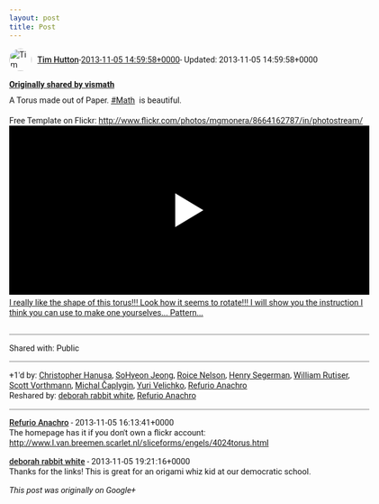 ```yaml
---
layout: post
title: Post
---
```


<html><head><meta charset="utf-8"><title>Google+ post</title><style>body {font: 11pt Roboto, Arial, sans-serif; max-width: 640px; margin: 24px;}.author-photo {border-radius: 50%; margin-right: 10px; width: 40px;}.author {font-weight: 500;}.main-content {margin: 15px 0 15px;}.post-title {font-weight: bold;}.location {display: block; margin-top: 15px;}.location img {float: left; margin-right: 5px; width: 20px;}.media-link {display: inline-block; max-width: 100%; vertical-align: top;}.media-link p {margin-top: 5px; max-height: 4em; overflow: scroll;}.media {max-height: 100vh; max-width: 100%;}.video-placeholder {background: black; display: flex; height: 300px; max-width: 100%; width: 640px;}.play-icon {border-bottom: 30px solid transparent; border-left: 50px solid white; border-top: 30px solid transparent; color: white; margin: auto;}.album {max-height: 800px; overflow: scroll; width: calc(100vw - 48px);}.album .media-link {margin-right: 5px; max-width: 250px;}.album .media {max-height: 250px;}.link-embed {border-top: 1px solid lightgrey; display: block; margin-top: 20px;}.link-embed img {max-width: 100%;}.inline-link-embed {display: block;}.inline-link-embed img {vertical-align: middle;}.link-title {display: inline-block; font-size: medium; font-weight: 300; padding-left: 1em;}.reshare-attribution {display: block; font-weight: bold; margin-bottom: 10px;}.poll-image {margin-bottom: 5px; max-height: 300px; max-width: 500px;}.poll-choice {align-items: center; display: flex; margin-bottom: 5px; max-width: 500px;}.poll-choice-percentage {background-color: lightblue; height: 100%; left: 0; position: absolute; z-index: -1;}.poll-choice-selected {margin-right: 5px;}.poll-choice-results {border: 1px solid lightgray; border-radius: 5px; display: flex; line-height: 40px; overflow: hidden; padding: 0 8px; position: relative;}.poll-choice-results, .poll-choice-description {flex-grow: 1; margin-right: 10px;}.poll-choice-image {width: 100%;}.poll-choice-image, .poll-choice-image img {max-height: 40px; max-width: 100px;}.poll-choice-votes {max-height: 100px; overflow: auto;}.plus-entity-embed {color: black; display: block; text-decoration: none;}.plus-entity-embed-cover-photo {max-height: 300px; max-width: 100%;}.plus-entity-embed-info {padding: 0 1em 1em;}.plus-entity-embed-info h2 {font-weight: 500; margin: 10px 0;}.plus-entity-embed-info p {font-size: small; margin: 0;}.collection-owner-avatar {border-radius: 50%; border: 2px solid white; height: 40px; margin-top: -22px;}.visibility {padding: 1em 0; border-top: 1px solid grey;}.post-activity {padding: 1em 0; border-top: 1px solid grey;}.comments {border-top: 1px solid gray; padding-top: 1em;}.comment + .comment {margin-top: 1em;}.comment .media-link, .comment .inline-link-embed {margin-top: 5px;}</style></head><body><div style="margin-bottom:1em;"><div style="display:flex; align-items:center"><img class="author-photo" src="https://lh4.googleusercontent.com/-epo4ZZKNqEw/AAAAAAAAAAI/AAAAAAAAVSU/qu3LpcHEnoQ/s64-c/photo.jpg" alt="Tim Hutton"><a href="https://plus.google.com/+TimHutton" target="_blank" class="author">Tim Hutton</a> - <a target="_blank" href="https://plus.google.com/+TimHutton/posts/CFT73tsZ8Q6">2013-11-05 14:59:58+0000</a><span> - Updated: 2013-11-05 14:59:58+0000</span></div><div class="main-content"></div><div><a target="_blank" href="https://plus.google.com/108467586755637504641/posts/i1V499Y2Mij" class="reshare-attribution">Originally shared by vismath</a>A Torus made out of Paper.  <a rel="nofollow" class="ot-hashtag bidi_isolate" href="https://plus.google.com/s/%23Math/posts" >#Math</a>  is beautiful.<br><br>Free Template on Flickr: <a rel="nofollow" target="_blank" href="http://www.flickr.com/photos/mgmonera/8664162787/in/photostream/" class="ot-anchor bidi_isolate" jslog="10929; track:click" dir="ltr">http://www.flickr.com/photos/mgmonera/8664162787/in/photostream/</a> <a href="http://www.youtube.com/watch?v=-d4IQT_phlQ&amp;feature=share&amp;list=LL-MWjY_h3P7kHVWlLKnRIvg" target="_blank" class="media-link"><div class="video-placeholder" title="I really like the shape of this torus!!! Look how it seems to rotate!!! I will show you the instruction I think you can use to make one yourselves... Pattern..."><span class="play-icon"></span></div><p>I really like the shape of this torus!!! Look how it seems to rotate!!! I will show you the instruction I think you can use to make one yourselves... Pattern...</p></a></div></div><div class="visibility">Shared with: Public</div><div class="post-activity"><div class="plus-oners">+1'd by: <a href="https://plus.google.com/+ChristopherHanusa">Christopher Hanusa</a>, <a href="https://plus.google.com/+SoHyeonJeong">SoHyeon Jeong</a>, <a href="https://plus.google.com/+RoiceNelson">Roice Nelson</a>, <a href="https://plus.google.com/+HenrySegerman">Henry Segerman</a>, <a href="https://plus.google.com/117743034576442243921">William Rutiser</a>, <a href="https://plus.google.com/+ScottVorthmann">Scott Vorthmann</a>, <a href="https://plus.google.com/+MichalČaplygin">Michal Čaplygin</a>, <a href="https://plus.google.com/+YuriVelichko">Yuri Velichko</a>, <a href="https://plus.google.com/+RefurioAnachro">Refurio Anachro</a></div><div class="resharers">Reshared by: <a href="https://plus.google.com/114518922325311761918">deborah rabbit white</a>, <a href="https://plus.google.com/+RefurioAnachro">Refurio Anachro</a></div></div><div class="comments"><div class="comment"><a target="_blank" href="https://plus.google.com/+RefurioAnachro" class="author">Refurio Anachro</a><span class="time"> - 2013-11-05 16:13:41+0000</span><div class="comment-content">The homepage has it if you don&#39;t own a flickr account:<br><a rel="nofollow" target="_blank" href="http://www.l.van.breemen.scarlet.nl/sliceforms/engels/4024torus.html" class="ot-anchor bidi_isolate" jslog="10929; track:click" dir="ltr">http://www.l.van.breemen.scarlet.nl/sliceforms/engels/4024torus.html</a></div></div><div class="comment"><a target="_blank" href="https://plus.google.com/114518922325311761918" class="author">deborah rabbit white</a><span class="time"> - 2013-11-05 19:21:16+0000</span><div class="comment-content">Thanks for the links! This is great for an origami whiz kid at our  democratic school.</div></div></div></body></html>

<i>This post was originally on Google+</i>
